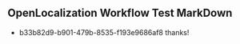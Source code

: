 ## OpenLocalization Workflow Test MarkDown
* b33b82d9-b901-479b-8535-f193e9686af8 
thanks!<!--HONumber=Mar16_HO2-->
